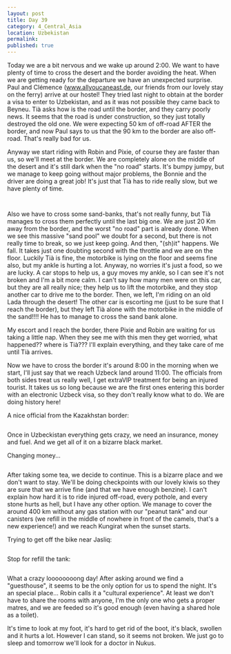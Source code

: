 ```yaml
---
layout: post
title: Day 39
category: 4_Central_Asia
location: Uzbekistan
permalink: 
published: true
---
```


Today we are a bit nervous and we wake up around 2:00. We want to have plenty of time to cross the desert and the border avoiding the heat. When we are getting ready for the departure we have an unexpected surprise. Paul and Clémence (www.allyoucaneast.de, our friends from our lovely stay on the ferry) arrive at our hostel! They tried last night to obtain at the border a visa to enter to Uzbekistan, and as it was not possible they came back to Beyneu. Tià asks how is the road until the border, and they carry poorly news. It seems that the road is under construction, so they just totally destroyed the old one. We were expecting 50 km of off-road AFTER the border, and now Paul says to us that the 90 km to the border are also off-road. That's really bad for us.

Anyway we start riding with Robin and Pixie, of course they are faster than us, so we'll meet at the border. We are completely alone on the middle of the desert and it's still dark when the "no road" starts. It's bumpy jumpy, but we manage to keep going without major problems, the Bonnie and the driver are doing a great job! It's just that Tià has to ride really slow, but we have plenty of time.

<p><a
href="https://lh3.googleusercontent.com/1M2qNEjq7X33EJfsD4CYU9j160gaocX9dBNBGdCRxNXBqNOG9KlCKdblKQfZULr7Psx7KrgdB8mVqckjiSHC-5XxJZHuQGTdWVOvi8hOvkpuJfTxwXzG0LGsTbrucwn-rkEFPt-e5qgDeN6YnxQTRfdyWf3_EO_GC3OP9kbM1CVR1UUwnr-ls_0XgGf6tRFHU8Axy5htjclAkVz_XO7-XYQayBxA7_vaEULZRVJ9YlQ6UzM-llrX3VyKBBqltef4YWTc2Zohxg0xHjcUctVpEdUqSINn6Njmg2yKx8mItTUDxIgAkNomyLoif1QN7CEowSarc44flgs9vCCpNXig_nC8D5h6ftAUItRIpgUSpLEOd1xRL4HIq68Sdefae1u2z1xHA8ErJiUSD2vh4tG2tKXAu0Kf5AhLNCG_J0nDOASCfBUsSqnhXHFqy5iYF42Aton7sleoCKavKUzuM4DCUwRVXQUqu9kGg-QJcuQ3cJpSg_cH2PcvyS8N-L_ob3o4yonSN5FQQ1lHQa6I9O-TujFTzjSvC2Aq_Rmem3dOF2viKy4uXCss4RJC9wPFvxh2vJnP9CYlKXwoQ2MCjGNFlV0dg_Vcmkw0G2uSBnBefS8xGHHKrUWQOPcTpq34i7hDYIz_gEDmv-aJgNC6G79GGLOeJqaSmx1clw=w1052-h789-no"><img 
src="https://lh3.googleusercontent.com/1M2qNEjq7X33EJfsD4CYU9j160gaocX9dBNBGdCRxNXBqNOG9KlCKdblKQfZULr7Psx7KrgdB8mVqckjiSHC-5XxJZHuQGTdWVOvi8hOvkpuJfTxwXzG0LGsTbrucwn-rkEFPt-e5qgDeN6YnxQTRfdyWf3_EO_GC3OP9kbM1CVR1UUwnr-ls_0XgGf6tRFHU8Axy5htjclAkVz_XO7-XYQayBxA7_vaEULZRVJ9YlQ6UzM-llrX3VyKBBqltef4YWTc2Zohxg0xHjcUctVpEdUqSINn6Njmg2yKx8mItTUDxIgAkNomyLoif1QN7CEowSarc44flgs9vCCpNXig_nC8D5h6ftAUItRIpgUSpLEOd1xRL4HIq68Sdefae1u2z1xHA8ErJiUSD2vh4tG2tKXAu0Kf5AhLNCG_J0nDOASCfBUsSqnhXHFqy5iYF42Aton7sleoCKavKUzuM4DCUwRVXQUqu9kGg-QJcuQ3cJpSg_cH2PcvyS8N-L_ob3o4yonSN5FQQ1lHQa6I9O-TujFTzjSvC2Aq_Rmem3dOF2viKy4uXCss4RJC9wPFvxh2vJnP9CYlKXwoQ2MCjGNFlV0dg_Vcmkw0G2uSBnBefS8xGHHKrUWQOPcTpq34i7hDYIz_gEDmv-aJgNC6G79GGLOeJqaSmx1clw=w1052-h789-no" alt=""></a></p>

<p><a
href="https://lh3.googleusercontent.com/G_ar8bSRL03slUb7eEfeSmTp4UvTMAbWi31iuKgEa83MyuFKtIA0ujlaBHQmN2VClwwjTQOtFoT0Mc-fN6LlbzPhQuMkRtsVQVh95sNVlrbz6zFuzVOEa06JvlbbfwCyj7uCEBpjjuT6cBFXU6AcGo8OEZb4a_hxWIbYbrGphuS31_wdwXQrxyLLz2ysTXbdI32teRk8FlwYNjC7WaPnGoBECdwdmxSAhjC6-YKWbpriyiXHL0axkpjf17_F92JGkLRR94xbUooDRr5b-D-gCbIzakvcIR7-RuoX605M_crg1tetv0MT_xxGV4qV6rIGGI9r-lekZqqUq3aEp0T125uwmiolN1hYYnK9TubduGZK0_bPi2ZbaDdhvCTwNXRWvIEJ-jxSUBgjiAa4Im4m_FStllL30tbwhu6ToZt_zqv9qdiOhEsJ54CEIdsJy7ihgAlppsYTsCdQayO2nmt01Y3iShIcVSpXffZtCwDHlVovQoz2YTH11kgWzo-oW94lYkuC7W8nuQ8NOjMoL3GIqtpqGfWx0_mOBgVu3f47O4ldbK59N7H9ShJ7e1vUbXaiepvGz34tMuBeAaivGrZEdwpVlOwtd5q7SsPFaiGLn5OkJ-TSeCk6HdwdO5t47QdjfUxCkJWKD65XkCx00MBrEEf9YzKTqOgvuA=w1052-h789-no"><img 
src="https://lh3.googleusercontent.com/G_ar8bSRL03slUb7eEfeSmTp4UvTMAbWi31iuKgEa83MyuFKtIA0ujlaBHQmN2VClwwjTQOtFoT0Mc-fN6LlbzPhQuMkRtsVQVh95sNVlrbz6zFuzVOEa06JvlbbfwCyj7uCEBpjjuT6cBFXU6AcGo8OEZb4a_hxWIbYbrGphuS31_wdwXQrxyLLz2ysTXbdI32teRk8FlwYNjC7WaPnGoBECdwdmxSAhjC6-YKWbpriyiXHL0axkpjf17_F92JGkLRR94xbUooDRr5b-D-gCbIzakvcIR7-RuoX605M_crg1tetv0MT_xxGV4qV6rIGGI9r-lekZqqUq3aEp0T125uwmiolN1hYYnK9TubduGZK0_bPi2ZbaDdhvCTwNXRWvIEJ-jxSUBgjiAa4Im4m_FStllL30tbwhu6ToZt_zqv9qdiOhEsJ54CEIdsJy7ihgAlppsYTsCdQayO2nmt01Y3iShIcVSpXffZtCwDHlVovQoz2YTH11kgWzo-oW94lYkuC7W8nuQ8NOjMoL3GIqtpqGfWx0_mOBgVu3f47O4ldbK59N7H9ShJ7e1vUbXaiepvGz34tMuBeAaivGrZEdwpVlOwtd5q7SsPFaiGLn5OkJ-TSeCk6HdwdO5t47QdjfUxCkJWKD65XkCx00MBrEEf9YzKTqOgvuA=w1052-h789-no" alt=""></a></p>

Also we have to cross some sand-banks, that's not really funny, but Tià manages to cross them perfectly until the last big one. We are just 20 Km away from the border, and the worst "no road" part is already done. When we see this massive "sand pool" we doubt for a second, but there is not really time to break, so we just keep going. And then, "(sh)it" happens. We fall. It takes just one doubting second with the throttle and we are on the floor. Luckily Tià is fine, the motorbike is lying on the floor and seems fine also, but my ankle is hurting a lot. Anyway, no worries it's just a food, so we are lucky. A car stops to help us, a guy moves my ankle, so I can see it's not broken and I'm a bit more calm. I can't say how many men were on this car, but they are all really nice; they help us to lift the motorbike, and they stop another car to drive me to the border. Then, we left, I'm riding on an old Lada through the desert! The other car is escorting me (just to be sure that I reach the border), but they left Tià alone with the motorbike in the middle of the sand!!!! He has to manage to cross the sand bank alone.

My escort and I reach the border, there Pixie and Robin are waiting for us taking a little nap. When they see me with this men they get worried, what happened?? where is Tià??? I'll explain everything, and they take care of me until Tià arrives. 

Now we have to cross the border it's around 8:00 in the morning when we start, I'll just say that we reach Uzbeck land around 11:00. The officials from both sides treat us really well, I get extraVIP treatment for being an injured tourist. It takes us so long because we are the first ones entering this border with an electronic Uzbeck visa, so they don't really know what to do. We are doing history here!

A nice official from the Kazakhstan border:

<p><a
href="https://lh3.googleusercontent.com/fWauJAIeteCSxynltsIX0cPC2TeaXQyKgvqRKsc_4HkiHpDJcOYgjxeJSbp-OUSIuE2GlLh5oR-KH_kIzPJDToF3dsrPF3cRVNnmPTCL1VMUsL0v9Xna6T9xyqMWlnJjOvzjXFvT1kQstr6yXNOMNUJYqf3dzQoMPsovBtA5w0pnFK95lH81Fcukp_Ai5YhOQS6YpRHkngDhxrlpigQ2kwabqBezn3Nm0UDA7i7vjs1TFsBJV0p4sKrV165-Rgse0nMlsgvWITiKahIiN8c0SGOBbl6aArG4QprtfIuAxuL2dUu9mN9uRlcC8Sgnut4c3QonUGoSgoMOFvNUXKJll2mRC4ITrPLN00pNa-FTtT0ZrYG35lDYfVuq9FNUVCvrPIDGSIkxI06m41gUPTN7_YCXX1LNQJ7vWmW178rgfoTwC9PLkKhzo7CiCm-F_QFbHAv7wsxKaum0OADjUpo0GuIGuMeM03T4WB8e71TOkoEZIReXBfUvQwc_JQqPvUIycffiWlBM-b9x_y3TJodj1AfUb6dRNCLm6jVgnyeHIkbgp6fSa3IZW_w-80TyTA2StQPVE4Lk1TkfN0D6_bBo7m2KZYz3n9dH6-0RdMAYRnxsP4BILNUKBkNvxwSiPVK8INtlpI6bBoqiA9tXtyjSXVNl3CuYdMTSVA=w640-h480-no"><img 
src="https://lh3.googleusercontent.com/fWauJAIeteCSxynltsIX0cPC2TeaXQyKgvqRKsc_4HkiHpDJcOYgjxeJSbp-OUSIuE2GlLh5oR-KH_kIzPJDToF3dsrPF3cRVNnmPTCL1VMUsL0v9Xna6T9xyqMWlnJjOvzjXFvT1kQstr6yXNOMNUJYqf3dzQoMPsovBtA5w0pnFK95lH81Fcukp_Ai5YhOQS6YpRHkngDhxrlpigQ2kwabqBezn3Nm0UDA7i7vjs1TFsBJV0p4sKrV165-Rgse0nMlsgvWITiKahIiN8c0SGOBbl6aArG4QprtfIuAxuL2dUu9mN9uRlcC8Sgnut4c3QonUGoSgoMOFvNUXKJll2mRC4ITrPLN00pNa-FTtT0ZrYG35lDYfVuq9FNUVCvrPIDGSIkxI06m41gUPTN7_YCXX1LNQJ7vWmW178rgfoTwC9PLkKhzo7CiCm-F_QFbHAv7wsxKaum0OADjUpo0GuIGuMeM03T4WB8e71TOkoEZIReXBfUvQwc_JQqPvUIycffiWlBM-b9x_y3TJodj1AfUb6dRNCLm6jVgnyeHIkbgp6fSa3IZW_w-80TyTA2StQPVE4Lk1TkfN0D6_bBo7m2KZYz3n9dH6-0RdMAYRnxsP4BILNUKBkNvxwSiPVK8INtlpI6bBoqiA9tXtyjSXVNl3CuYdMTSVA=w640-h480-no" alt=""></a></p>

Once in Uzbeckistan everything gets crazy, we need an insurance, money and fuel. And we get all of it on a bizarre black market. 

Changing money...

<p><a
href="https://lh3.googleusercontent.com/u3CdIZZ-8VTKMDj_Od1OIHfH8k8oLmzKMc6tFUz57AF3k36JMFyniS7qyl-1uVpPuJr8vHr2aEzBZ5iefEMXCkH7FFlhCeoAXDYbi-wkfjnYU6CJ_3MBhrAHuH6g0omPmtxrQl8-4-jpl0cMHOaRibBhMzRpve9D8QRPG9dxvowAxFkpEkVcgppwV_gfYkZdgYWyGn3whgFhIbnYiuC1yVOGGa3S_WISKA7Cf6wRqAhct7-8zXLkgJby30y9GU-tyk6T_QZm4yKoLynzt4gcG3h-DsPGngueDaNHGx6XyoB_2gsRhcg-yz0xtO4jwJgU-GAkiOrzfp-hwthqs3pW2EDXfiaU-vzRsCCkPCWf61Fkk9G_DdFwoLMQLtFiqvmM4z6KkljuVJr1HmcmkaSNa63HSy7f1jD8BAXR2PqAUhrJLJ5UP4P8EA2CdDmLy38Lyp6ah1U6Mxn53TikDS1PRJCbYPhj7jMw4PfUE_xTkfnoGj4ppCND6jcMyox7fh0qaXcv4NiHgGNcI7XWBe7PeDMajHqxJEPLbhAoetpfsDNms95KjrL8WY7jOaCIzbZU6WlOPfSd8dIkASzT_-PmvxmdU_FAlZyFvdP3pnj-LMi43RaaZELwizdMTLOijDElDZCpjs0cfNjzPYdSD--0cjYdLLIvc0uQ1g=w840-h630-no"><img 
src="https://lh3.googleusercontent.com/u3CdIZZ-8VTKMDj_Od1OIHfH8k8oLmzKMc6tFUz57AF3k36JMFyniS7qyl-1uVpPuJr8vHr2aEzBZ5iefEMXCkH7FFlhCeoAXDYbi-wkfjnYU6CJ_3MBhrAHuH6g0omPmtxrQl8-4-jpl0cMHOaRibBhMzRpve9D8QRPG9dxvowAxFkpEkVcgppwV_gfYkZdgYWyGn3whgFhIbnYiuC1yVOGGa3S_WISKA7Cf6wRqAhct7-8zXLkgJby30y9GU-tyk6T_QZm4yKoLynzt4gcG3h-DsPGngueDaNHGx6XyoB_2gsRhcg-yz0xtO4jwJgU-GAkiOrzfp-hwthqs3pW2EDXfiaU-vzRsCCkPCWf61Fkk9G_DdFwoLMQLtFiqvmM4z6KkljuVJr1HmcmkaSNa63HSy7f1jD8BAXR2PqAUhrJLJ5UP4P8EA2CdDmLy38Lyp6ah1U6Mxn53TikDS1PRJCbYPhj7jMw4PfUE_xTkfnoGj4ppCND6jcMyox7fh0qaXcv4NiHgGNcI7XWBe7PeDMajHqxJEPLbhAoetpfsDNms95KjrL8WY7jOaCIzbZU6WlOPfSd8dIkASzT_-PmvxmdU_FAlZyFvdP3pnj-LMi43RaaZELwizdMTLOijDElDZCpjs0cfNjzPYdSD--0cjYdLLIvc0uQ1g=w840-h630-no" alt=""></a></p>

After taking some tea, we decide to continue. This is a bizarre place and we don't want to stay. We'll be doing checkpoints with our lovely kiwis so they are sure that we arrive fine (and that we have enough benzine). I can't explain how hard it is to ride injured off-road, every pothole, and every stone hurts as hell, but I have any other option. We manage to cover the around 400 km without any gas station with our "peanut tank" and our canisters (we refill in the middle of nowhere in front of the camels, that's a new experience!) and we reach Kungirat when the sunset starts.

Trying to get off the bike near Jasliq:

<p><a
href="https://lh3.googleusercontent.com/Tmae8pWJLiRoBJlTqEzguFQ4qGVapnjVuf2fLlMufxX4QebBAtAhb-u1aDE4pqu4GnWJZKqIFOyOYQfs3FsNnAb3_zjJxYtyhnTSvV_a-RL0R_oF9G0iYM9Asr-BIQVpstpJXHEnh9UU-xuD_GX0qA2d73d1jJIk-Q6wpuZheJTQWJFhONJOtz770Rz4rQTxH0J5LeZTRGB35S8l0quLdI7Ww3Qx0IrhSdLthvm6uVMeaAdYcJWjCa7QKa3wH77HXJVvu1UIY-fcEKnJwz48m4px48Qnz_OKzv5YmJtRUYmbFfyRqSSlkUnGWgdtu_Uew-rMIWClH5y2wI_3W4on-TZHU94aZLrpBW5l_EH8-iwKbur7lFr1_BLsOGnNyaCgnrkCmSC83eXfdAcmcKETI-gaxjYxyfdWOxcdkvNNsPhD0BKk0a4oEr33sUUlyYpIV9hwHbYYt5P3LIPxOBEvFFhtCZH9EnUCMAERKDbepily1ExyuB4VkgDeatQ5pcjJ0FWAecrjorDcUVEMCVh38VZpPfuAfmSvvwluG0Tpx0AXqQH3IWuN5oq2NGdvJfPH-h5P6yyxEaqa3Hp9y35TKaTEd9PrQFaFsOLqTpZKwYxVYer00GQDaXqhhK9yAzUSMHdzXlNMU65YxCzy7x-RVk_2ELEsTQelbg=w592-h789-no"><img 
src="https://lh3.googleusercontent.com/Tmae8pWJLiRoBJlTqEzguFQ4qGVapnjVuf2fLlMufxX4QebBAtAhb-u1aDE4pqu4GnWJZKqIFOyOYQfs3FsNnAb3_zjJxYtyhnTSvV_a-RL0R_oF9G0iYM9Asr-BIQVpstpJXHEnh9UU-xuD_GX0qA2d73d1jJIk-Q6wpuZheJTQWJFhONJOtz770Rz4rQTxH0J5LeZTRGB35S8l0quLdI7Ww3Qx0IrhSdLthvm6uVMeaAdYcJWjCa7QKa3wH77HXJVvu1UIY-fcEKnJwz48m4px48Qnz_OKzv5YmJtRUYmbFfyRqSSlkUnGWgdtu_Uew-rMIWClH5y2wI_3W4on-TZHU94aZLrpBW5l_EH8-iwKbur7lFr1_BLsOGnNyaCgnrkCmSC83eXfdAcmcKETI-gaxjYxyfdWOxcdkvNNsPhD0BKk0a4oEr33sUUlyYpIV9hwHbYYt5P3LIPxOBEvFFhtCZH9EnUCMAERKDbepily1ExyuB4VkgDeatQ5pcjJ0FWAecrjorDcUVEMCVh38VZpPfuAfmSvvwluG0Tpx0AXqQH3IWuN5oq2NGdvJfPH-h5P6yyxEaqa3Hp9y35TKaTEd9PrQFaFsOLqTpZKwYxVYer00GQDaXqhhK9yAzUSMHdzXlNMU65YxCzy7x-RVk_2ELEsTQelbg=w592-h789-no" alt=""></a></p>

Stop for refill the tank:

<p><a
href="https://lh3.googleusercontent.com/cAc5teJLvYKtzChDoCS35qApX623iYiRMyOLZEpqtdvrd0Q5my5IRcEfY4jqA51JO5ZTLvJ64ftbqCs2hmqRjdfACiCjXYQ1_sLM9WYjOMh4ONwSVCxvVXp5NFKme9y3xapMv2C8TDs6FCE8MWGzI3X_SG9Qv7LEVTkBhmq3CYXiUcTcJeikWxMppK2Cv6vMvjmczO7beNp8OfVju8l0DbKS02zCSIs338igkpeunwcBv45mq1yXGLdGGaFwfttjKGZnzTdHxU5SueuBUv_2TOjCi--a-FO9niDzsFEvR76RQHNroCrqWIULbBHb6zcAuQhzV7mMp6qq46zo1XyMHYKeHx5yT3iQBPqJbRwu2EmtD6_B32wjx7n4QDP2DjSjRzREDrHgGzNs7elzJFSI-x93Vf0yL788WKLmTdZJV4hUiNYlGXpBHoYzcPAhZr8F2y8Ey5NOtCIszAPWjawlyEAzrK8Acfy9NmymMW29TD1ELeV6ZkAWa26iBpgPZwWnbUmYXJszjmXcTdSEOOlE6F_bL6Sged-sRjQFtfRmw3gVNUVWPKQibcoLA_U2W5co9jfBcyUueEl0AWqq6twem3ULPRsuPEfnZ_0L5IUqcp5Dy6PZeFBpkO4p9ChYCbHVglTuKt9cbhg7JeC_Dh-00TlTQu9kxBW59g=w591-h788-no"><img 
src="https://lh3.googleusercontent.com/cAc5teJLvYKtzChDoCS35qApX623iYiRMyOLZEpqtdvrd0Q5my5IRcEfY4jqA51JO5ZTLvJ64ftbqCs2hmqRjdfACiCjXYQ1_sLM9WYjOMh4ONwSVCxvVXp5NFKme9y3xapMv2C8TDs6FCE8MWGzI3X_SG9Qv7LEVTkBhmq3CYXiUcTcJeikWxMppK2Cv6vMvjmczO7beNp8OfVju8l0DbKS02zCSIs338igkpeunwcBv45mq1yXGLdGGaFwfttjKGZnzTdHxU5SueuBUv_2TOjCi--a-FO9niDzsFEvR76RQHNroCrqWIULbBHb6zcAuQhzV7mMp6qq46zo1XyMHYKeHx5yT3iQBPqJbRwu2EmtD6_B32wjx7n4QDP2DjSjRzREDrHgGzNs7elzJFSI-x93Vf0yL788WKLmTdZJV4hUiNYlGXpBHoYzcPAhZr8F2y8Ey5NOtCIszAPWjawlyEAzrK8Acfy9NmymMW29TD1ELeV6ZkAWa26iBpgPZwWnbUmYXJszjmXcTdSEOOlE6F_bL6Sged-sRjQFtfRmw3gVNUVWPKQibcoLA_U2W5co9jfBcyUueEl0AWqq6twem3ULPRsuPEfnZ_0L5IUqcp5Dy6PZeFBpkO4p9ChYCbHVglTuKt9cbhg7JeC_Dh-00TlTQu9kxBW59g=w591-h788-no" alt=""></a></p>


What a crazy loooooooong day! After asking around we find a "guesthouse", it seems to be the only option for us to spend the night. It's an special place... Robin calls it a "cultural experience". At least we don't have to share the rooms with anyone, I'm the only one who gets a proper matres, and we are feeded so it's good enough (even having a shared hole as a toilet).

It's time to look at my foot, it's hard to get rid of the boot, it's black, swollen and it hurts a lot. However I can stand, so it seems not broken. We just go to sleep and tomorrow we'll look for a doctor in Nukus.